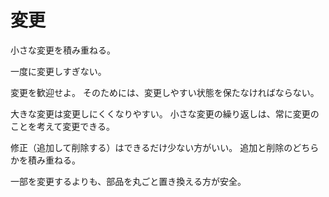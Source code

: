# 変更

小さな変更を積み重ねる。

一度に変更しすぎない。

変更を歓迎せよ。
そのためには、変更しやすい状態を保たなければならない。

大きな変更は変更しにくくなりやすい。
小さな変更の繰り返しは、常に変更のことを考えて変更できる。

修正（追加して削除する）はできるだけ少ない方がいい。
追加と削除のどちらかを積み重ねる。

一部を変更するよりも、部品を丸ごと置き換える方が安全。
